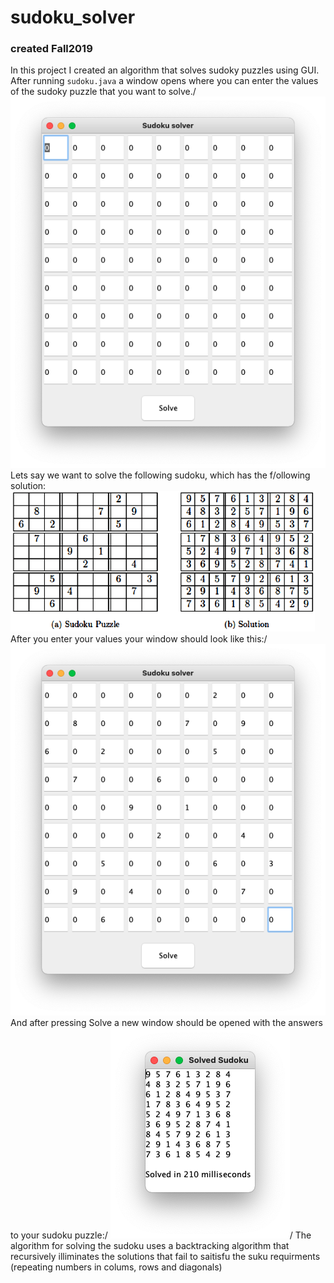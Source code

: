 # sudoku_solver
### created Fall2019

In this project I created an algorithm that solves sudoky puzzles using GUI.
After running `sudoku.java` a window opens where you can enter the values of the sudoky puzzle that you want to solve./
<img src=pics/enter.jpg />
Lets say we want to solve the following sudoku, which has the f/ollowing solution:
<img src=pics/example.png />
After you enter your values your window should look like this:/
<img src=pics/entered.jpg />
And after pressing Solve a new window should be opened with the answers to your sudoku puzzle:/
<img src=pics/solved.jpg />/
The algorithm for solving the sudoku uses a backtracking algorithm that recursively illiminates the solutions that fail to saitisfu the suku requirments (repeating numbers in colums, rows and diagonals)
